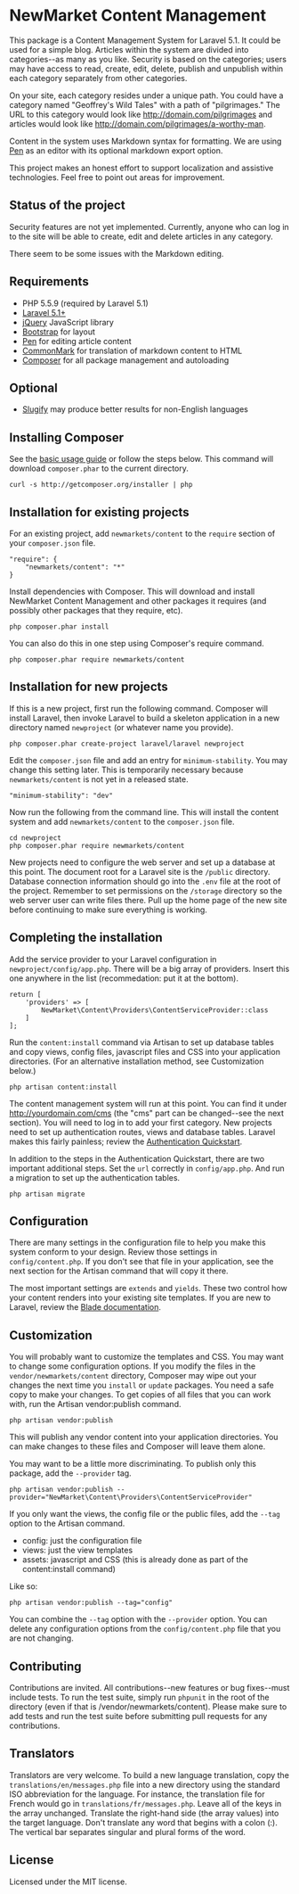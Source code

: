 NewMarket Content Management
=====

This package is a Content Management System for Laravel 5.1. It could
be used for a simple blog. Articles within the system are divided into
categories--as many as you like. Security is based on the categories;
users may have access to read, create, edit, delete, publish and unpublish
within each category separately from other categories.

On your site, each category resides under a unique path. You could have a
category named "Geoffrey's Wild Tales" with a path of "pilgrimages." The URL
to this category would look like http://domain.com/pilgrimages and articles
would look like http://domain.com/pilgrimages/a-worthy-man.

Content in the system uses Markdown syntax for formatting. We are using
[Pen](https://github.com/sofish/pen) as an editor with its optional markdown
export option.

This project makes an honest effort to support localization and assistive
technologies. Feel free to point out areas for improvement.

Status of the project
-----

Security features are not yet implemented. Currently, anyone who can log in to
the site will be able to create, edit and delete articles in any category.

There seem to be some issues with the Markdown editing.

Requirements
-----

 * PHP 5.5.9 (required by Laravel 5.1)
 * [Laravel 5.1+](http://laravel.com)
 * [jQuery](http://jquery.com) JavaScript library
 * [Bootstrap](http://getbootstrap.com) for layout
 * [Pen](http://sofish.github.io/pen) for editing article content
 * [CommonMark](http://commonmark.thephpleague.com) for translation of markdown content to HTML
 * [Composer](http://getcomposer.org) for all package management and autoloading

Optional
-----

 * [Slugify](https://github.com/curco/slugify) may produce better results for non-English languages

Installing Composer
-----
See the [basic usage guide](http://getcomposer.org/doc/01-basic-usage.md) or follow the steps below. This command
will download `composer.phar` to the current directory.

    curl -s http://getcomposer.org/installer | php

Installation for existing projects
-----

For an existing project, add `newmarkets/content` to the `require` section of your `composer.json` file.

    "require": {
        "newmarkets/content": "*"
    }

Install dependencies with Composer. This will download and install NewMarket Content Management and
other packages it requires (and possibly other packages that they require, etc).

    php composer.phar install

You can also do this in one step using Composer's require command.

    php composer.phar require newmarkets/content

Installation for new projects
-----

If this is a new project, first run the following command. Composer will install Laravel, then invoke Laravel to
build a skeleton application in a new directory named `newproject` (or whatever name you provide).

    php composer.phar create-project laravel/laravel newproject

Edit the `composer.json` file and add an entry for `minimum-stability`. You may change this setting later.
This is temporarily necessary because `newmarkets/content` is not yet in a released state.

    "minimum-stability": "dev"

Now run the following from the command line. This will install the content system and add `newmarkets/content`
to the `composer.json` file.

    cd newproject
    php composer.phar require newmarkets/content

New projects need to configure the web server and set up a database at this point. The document root for a Laravel
site is the `/public` directory. Database connection information should go into the `.env` file at the root of the
project. Remember to set permissions on the `/storage` directory so the web server user can write files there. Pull
up the home page of the new site before continuing to make sure everything is working.

Completing the installation
-----

Add the service provider to your Laravel configuration in `newproject/config/app.php`. There will be a big array
of providers. Insert this one anywhere in the list (recommedation: put it at the bottom).

    return [
        'providers' => [
            NewMarket\Content\Providers\ContentServiceProvider::class
        ]
    ];

Run the `content:install` command via Artisan to set up database tables and
copy views, config files, javascript files and CSS into your application directories.
(For an alternative installation method, see Customization below.)

    php artisan content:install

The content management system will run at this point. You can find it under http://yourdomain.com/cms
(the "cms" part can be changed--see the next section). You will need to log in to add your first category. New
projects need to set up authentication routes, views and database tables. Laravel makes this fairly painless; review
the [Authentication Quickstart](http://laravel.com/docs/5.1/authentication#authentication-quickstart).

In addition to the steps in the Authentication Quickstart, there are two important additional steps. Set the `url`
correctly in `config/app.php`. And run a migration to set up the authentication tables.

    php artisan migrate


Configuration
-----

There are many settings in the configuration file to help you make this system conform to your design.
Review those settings in `config/content.php`. If you don't see that file in your application, see the next
section for the Artisan command that will copy it there.

The most important settings are `extends` and `yields`.
These two control how your content renders into your existing site templates. If you are new to Laravel,
review the [Blade documentation](http://laravel.com/docs/5.1/blade).

Customization
-----

You will probably want to customize the templates and CSS. You may want to change some configuration options.
If you modify the files in the `vendor/newmarkets/content` directory, Composer may wipe out your changes the next
time you `install` or `update` packages. You need a safe copy to make your changes. To get copies of all files that
you can work with, run the Artisan vendor:publish command.

    php artisan vendor:publish

This will publish any vendor content into your application directories. You can make changes to these files and
Composer will leave them alone.

You may want to be a little more discriminating. To publish only this package, add the `--provider` tag.

    php artisan vendor:publish --provider="NewMarket\Content\Providers\ContentServiceProvider"

If you only want the views, the config file or the public files, add the `--tag` option to the Artisan command.

 * config: just the configuration file
 * views: just the view templates
 * assets: javascript and CSS (this is already done as part of the content:install command)

Like so:

    php artisan vendor:publish --tag="config"

You can combine the `--tag` option with the `--provider` option. You can delete any
configuration options from the `config/content.php` file that you are not changing.

Contributing
-------------

Contributions are invited. All contributions--new features or bug fixes--must include tests.
To run the test suite, simply run `phpunit` in the root of the
directory (even if that is /vendor/newmarkets/content). Please make sure to add tests
and run the test suite before submitting pull requests for any contributions.

Translators
-----------

Translators are very welcome. To build a new language translation, copy the `translations/en/messages.php`
file into a new directory using the standard ISO abbreviation for the language.
For instance, the translation file for French would go in `translations/fr/messages.php`.
Leave all of the keys in the array unchanged. Translate the right-hand side
(the array values) into the target language. Don't translate any word that begins
with a colon (:). The vertical bar separates singular and plural forms of the word.

License
-----

Licensed under the MIT license.
